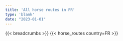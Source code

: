 ```yaml
---
title: 'All horse routes in FR'
type: 'blank'
date: "2023-01-01"
---
```


{{< breadcrumbs >}}
{{< horse_routes country=FR >}}
